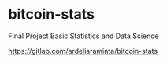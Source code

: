 # bitcoin-stats
Final Project Basic Statistics and Data Science

https://gitlab.com/ardeliaraminta/bitcoin-stats
